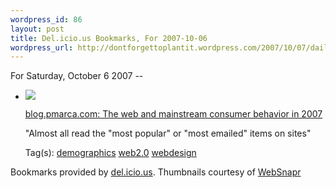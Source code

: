 ```yaml
--- 
wordpress_id: 86
layout: post
title: Del.icio.us Bookmarks, For 2007-10-06
wordpress_url: http://dontforgettoplantit.wordpress.com/2007/10/07/daily-delicious-32/
---
```

<p class="daily-delicious-header">For Saturday, October 6 2007 --</p>
<ul class="daily-delicious">
    <li><img src="http://images.websnapr.com/?url=http://blog.pmarca.com/2007/10/the-web-and-mai.html"> <p><a href="http://blog.pmarca.com/2007/10/the-web-and-mai.html" title="http://blog.pmarca.com/2007/10/the-web-and-mai.html">blog.pmarca.com: The web and mainstream consumer behavior in 2007</a></p>
<p>&quot;Almost all read the &quot;most popular&quot; or &quot;most emailed&quot; items on sites&quot;</p><div class="daily-delicious-tags">Tag(s): <a href="http://del.icio.us/popular/demographics">demographics</a> <a href="http://del.icio.us/popular/web2.0">web2.0</a> <a href="http://del.icio.us/popular/webdesign">webdesign</a> </div></li></ul><p class="daily-delicious-footer">Bookmarks provided by <a href="http://del.icio.us/cyu">del.icio.us</a>.  Thumbnails courtesy of <a href="http://websnapr.com">WebSnapr</a>
